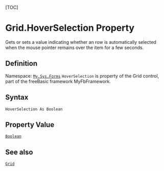 [TOC]
# Grid.HoverSelection Property
Gets or sets a value indicating whether an row is automatically selected when the mouse pointer remains over the item for a few seconds.
## Definition
Namespace: [`My.Sys.Forms`](My.Sys.Forms.md)
`HoverSelection` is property of the Grid control, part of the freeBasic framework MyFbFramework.
## Syntax
```freeBasic
HoverSelection As Boolean
```
## Property Value
[`Boolean`]("https://www.freebasic.net/wiki/KeyPgBoolean")
## See also
[`Grid`](Grid.md)
